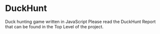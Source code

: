 # DuckHunt
Duck hunting game written in JavaScript
Please read the DuckHunt Report that can be found in the Top Level of the project.
